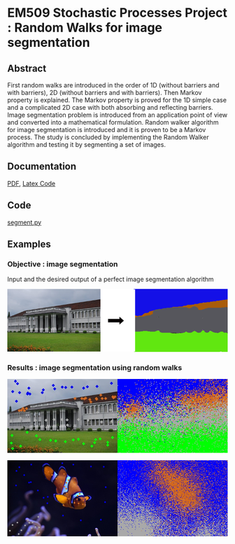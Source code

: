 # EM509 Stochastic Processes Project : Random Walks for image segmentation

## Abstract

First random walks are introduced in the order of 1D (without barriers and with barriers), 2D (without barriers and with barriers). Then Markov property is explained. The Markov property is proved for the 1D simple case and a complicated 2D case with both absorbing and reflecting barriers. Image segmentation problem is introduced from an application point of view and converted into a mathematical formulation. Random walker algorithm for image segmentation is introduced and it is proven to be a Markov process. The study is concluded by implementing the Random Walker algorithm and testing it by segmenting a set of images.

## Documentation

[PDF](report.pdf), [Latex Code](/report/)

## Code

[segment.py](segment.py)

## Examples

### Objective : image segmentation
Input and the desired output of a perfect image segmentation algorithm

![Input and the desired output of a perfect image segmentation algorithm](/examples/image-segmentation.png)

### Results : image segmentation using random walks

![Input and the output of image segmentation using random walks](/examples/efac-all.jpg)

![Input and the output of image segmentation using random walks](/examples/fish-all.jpg)


